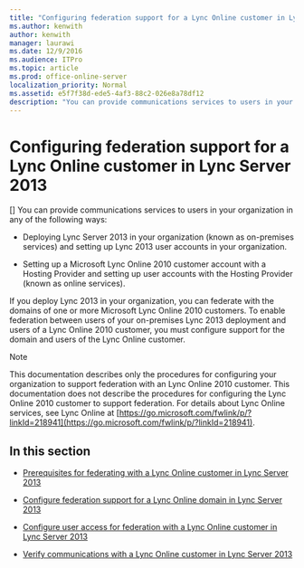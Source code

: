 ```yaml
---
title: "Configuring federation support for a Lync Online customer in Lync Server 2013"
ms.author: kenwith
author: kenwith
manager: laurawi
ms.date: 12/9/2016
ms.audience: ITPro
ms.topic: article
ms.prod: office-online-server
localization_priority: Normal
ms.assetid: e5f7f38d-ede5-4af3-88c2-026e8a78df12
description: "You can provide communications services to users in your organization in any of the following ways:"
---
```


# Configuring federation support for a Lync Online customer in Lync Server 2013
[]
You can provide communications services to users in your organization in any of the following ways: 
  
- Deploying Lync Server 2013 in your organization (known as on-premises services) and setting up Lync 2013 user accounts in your organization.
    
- Setting up a Microsoft Lync Online 2010 customer account with a Hosting Provider and setting up user accounts with the Hosting Provider (known as online services).
    
If you deploy Lync 2013 in your organization, you can federate with the domains of one or more Microsoft Lync Online 2010 customers. To enable federation between users of your on-premises Lync 2013 deployment and users of a Lync Online 2010 customer, you must configure support for the domain and users of the Lync Online customer.
  
> [!NOTE]
> This documentation describes only the procedures for configuring your organization to support federation with an Lync Online 2010 customer. This documentation does not describe the procedures for configuring the Lync Online 2010 customer to support federation. For details about Lync Online services, see Lync Online at [https://go.microsoft.com/fwlink/p/?linkId=218941](https://go.microsoft.com/fwlink/p/?linkId=218941). 
  
## In this section

- [Prerequisites for federating with a Lync Online customer in Lync Server 2013](prerequisites-for-federating-with-a-lync-online-customer.md)
    
- [Configure federation support for a Lync Online domain in Lync Server 2013](configure-federation-support-for-a-lync-online-domain.md)
    
- [Configure user access for federation with a Lync Online customer in Lync Server 2013](configure-user-access-for-federation-with-a-lync-online-customer.md)
    
- [Verify communications with a Lync Online customer in Lync Server 2013](verify-communications-with-a-lync-online-customer.md)
    

